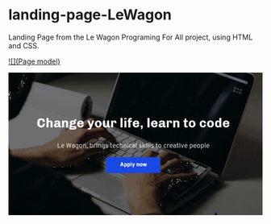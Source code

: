 # landing-page-LeWagon

Landing Page from the Le Wagon Programing For All project, using HTML and CSS.

[![](Page model)](https://lewagon.github.io/landing-page/)

[![](pitch.gif)](https://github.com/ventura-v/landing-page-LeWagon/blob/master/index.html)
